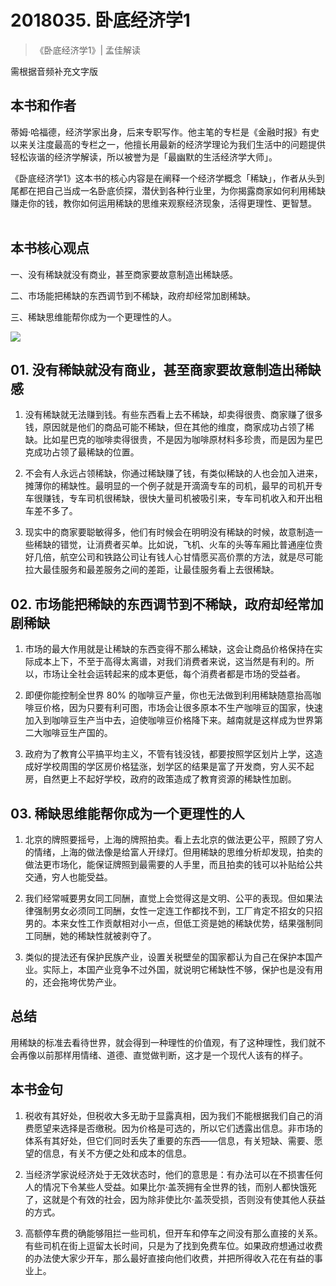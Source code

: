 # 2018035. 卧底经济学1
> 《卧底经济学1》| 孟佳解读

需根据音频补充文字版

## 本书和作者

蒂姆·哈福德，经济学家出身，后来专职写作。他主笔的专栏是《金融时报》有史以来关注度最高的专栏之一，他擅长用最新的经济学理论为我们生活中的问题提供轻松诙谐的经济学解读，所以被誉为是「最幽默的生活经济学大师」。

《卧底经济学1》这本书的核心内容是在阐释一个经济学概念「稀缺」，作者从头到尾都在把自己当成一名卧底侦探，潜伏到各种行业里，为你揭露商家如何利用稀缺赚走你的钱，教你如何运用稀缺的思维来观察经济现象，活得更理性、更智慧。    

## 本书核心观点

一、没有稀缺就没有商业，甚至商家要故意制造出稀缺感。

二、市场能把稀缺的东西调节到不稀缺，政府却经常加剧稀缺。

三、稀缺思维能帮你成为一个更理性的人。

![](https://raw.githubusercontent.com/dalong0514/selfstudy/master/图片链接/听书/2018035.jpg)

## 01. 没有稀缺就没有商业，甚至商家要故意制造出稀缺感

1. 没有稀缺就无法赚到钱。有些东西看上去不稀缺，却卖得很贵、商家赚了很多钱，原因就是他们的商品可能不稀缺，但在其他的维度，商家成功占领了稀缺。比如星巴克的咖啡卖得很贵，不是因为咖啡原材料多珍贵，而是因为星巴克成功占领了最稀缺的位置。

2. 不会有人永远占领稀缺，你通过稀缺赚了钱，有类似稀缺的人也会加入进来，摊薄你的稀缺性。最明显的一个例子就是开滴滴专车的司机，最早的司机开专车很赚钱，专车司机很稀缺，很快大量司机被吸引来，专车司机收入和开出租车差不多了。

3. 现实中的商家要聪敏得多，他们有时候会在明明没有稀缺的时候，故意制造一些稀缺的错觉，让消费者买单。比如说，飞机、火车的头等车厢比普通座位贵好几倍，航空公司和铁路公司让有钱人心甘情愿买高价票的方法，就是尽可能拉大最佳服务和最差服务之间的差距，让最佳服务看上去很稀缺。
 
## 02. 市场能把稀缺的东西调节到不稀缺，政府却经常加剧稀缺

1. 市场的最大作用就是让稀缺的东西变得不那么稀缺，这会让商品价格保持在实际成本上下，不至于高得太离谱，对我们消费者来说，这当然是有利的。所以，市场让全社会运转起来的成本更低，每个消费者都是市场的受益者。

2. 即便你能控制全世界 80% 的咖啡豆产量，你也无法做到利用稀缺随意抬高咖啡豆价格，因为只要有利可图，市场会让很多原本不生产咖啡豆的国家，快速加入到咖啡豆生产当中去，迫使咖啡豆价格降下来。越南就是这样成为世界第二大咖啡豆生产国的。

3. 政府为了教育公平搞平均主义，不管有钱没钱，都要按照学区划片上学，这造成好学校周围的学区房价格猛涨，划学区的结果是富了开发商，穷人买不起房，自然更上不起好学校，政府的政策造成了教育资源的稀缺性加剧。

## 03. 稀缺思维能帮你成为一个更理性的人

1. 北京的牌照要摇号，上海的牌照拍卖。看上去北京的做法更公平，照顾了穷人的情绪，上海的做法像是给富人开绿灯。但用稀缺的思维分析却发现，拍卖的做法更市场化，能保证牌照到最需要的人手里，而且拍卖的钱可以补贴给公共交通，穷人也能受益。

2. 我们经常喊要男女同工同酬，直觉上会觉得这是文明、公平的表现。但如果法律强制男女必须同工同酬，女性一定连工作都找不到，工厂肯定不招女的只招男的。本来女性工作贡献相对小一点，但低工资是她的稀缺优势，结果强制同工同酬，她的稀缺性就被剥夺了。

3. 类似的提法还有保护民族产业，设置关税壁垒的国家都认为自己在保护本国产业。实际上，本国产业竞争不过外国，就说明它稀缺性不够，保护也是没有用的，还会拖垮优势产业。

## 总结

用稀缺的标准去看待世界，就会得到一种理性的价值观，有了这种理性，我们就不会再像以前那样用情绪、道德、直觉做判断，这才是一个现代人该有的样子。

## 本书金句

1. 税收有其好处，但税收大多无助于显露真相，因为我们不能根据我们自己的消费愿望来选择是否缴税。因为价格是可选的，所以它们透露出信息。非市场的体系有其好处，但它们同时丢失了重要的东西——信息，有关短缺、需要、愿望的信息，有关不方便之处和成本的信息。

2. 当经济学家说经济处于无效状态时，他们的意思是：有办法可以在不损害任何人的情况下令某些人受益。如果比尔·盖茨拥有全世界的钱，而别人都快饿死了，这就是个有效的社会，因为除非使比尔·盖茨受损，否则没有使其他人获益的方式。

3. 高额停车费的确能够阻拦一些司机，但开车和停车之间没有那么直接的关系。有些司机在街上逗留太长时间，只是为了找到免费车位。如果政府想通过收费的办法使大家少开车，那么最好直接向他们收费，并把所得收入花在有益的事业上。

